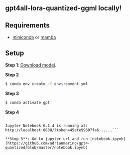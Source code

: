 

## gpt4all-lora-quantized-ggml locally!


## Requirements

* [miniconda](https://docs.conda.io/en/latest/miniconda.html) or [mamba](https://github.com/mamba-org/mamba)

## Setup

**Step 1**: [Download model](https://the-eye.eu/public/AI/models/nomic-ai/gpt4all/gpt4all-lora-quantized-ggml.bin).

**Step 2**

```bash
$ conda env create -f environment.yml
```

**Step 3**

```bash
$ conda activate gpt
```

**Step 4** 

```bash$ jupyter lab

Jupyter Notebook 6.1.4 is running at:
http://localhost:8888/?token=45efe99607fa6......```

**Step 5**: Go to jupyter url and run [notebook.ipynb](https://github.com/adrianmarino/gpt4-quantized/blob/master/notebook.ipynb)
